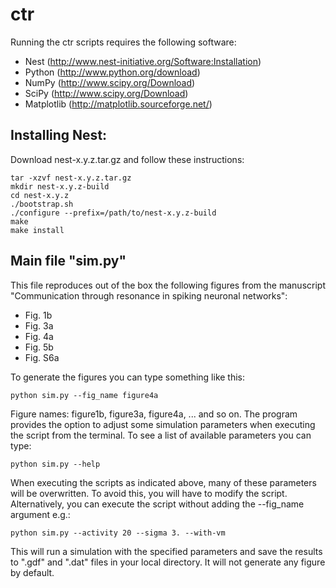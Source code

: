 ctr
===

Running the ctr scripts requires the following software:

  - Nest (http://www.nest-initiative.org/Software:Installation)
  - Python (http://www.python.org/download)
  - NumPy (http://www.scipy.org/Download)
  - SciPy (http://www.scipy.org/Download)
  - Matplotlib (http://matplotlib.sourceforge.net/) 

Installing Nest:
----------------

Download nest-x.y.z.tar.gz and follow these instructions:
  

```
tar -xzvf nest-x.y.z.tar.gz
mkdir nest-x.y.z-build
cd nest-x.y.z
./bootstrap.sh
./configure --prefix=/path/to/nest-x.y.z-build
make
make install
```

Main file "sim.py"
-----------------

This file reproduces out of the box the following figures from the manuscript "Communication
through resonance in spiking neuronal networks":

- Fig. 1b
- Fig. 3a
- Fig. 4a
- Fig. 5b
- Fig. S6a

To generate the figures you can type something like this:

```
python sim.py --fig_name figure4a
```

Figure names: figure1b, figure3a, figure4a, ... and so on. The program provides the option to adjust 
some simulation parameters when executing the script from the terminal. To see a list of available
parameters you can type:

```
python sim.py --help
```

When executing the scripts as indicated above, many of these parameters will be overwritten. To avoid 
this, you will have to modify the script. Alternatively, you can execute the script without adding 
the --fig_name argument e.g.:

```
python sim.py --activity 20 --sigma 3. --with-vm
```

This will run a simulation with the specified parameters and save the results to ".gdf" and ".dat" files 
in your local directory. It will not generate any figure by default. 



